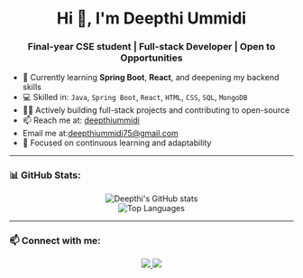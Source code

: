 <h1 align="center">Hi 👋, I'm Deepthi Ummidi</h1>
<h3 align="center">Final-year CSE student | Full-stack Developer | Open to Opportunities</h3>

- 🌱 Currently learning **Spring Boot**, **React**, and deepening my backend skills  
- 💻 Skilled in: `Java`, `Spring Boot`, `React`, `HTML`, `CSS`, `SQL`, `MongoDB`
- 👩‍💻 Actively building full-stack projects and contributing to open-source
- 📫 Reach me at: [deepthiummidi](https://www.linkedin.com/in/deepthiummidi/)
- Email me at:[deepthiummidi75@gmail.com](mailto:deepthiummidi75@gmail.com)  
- 🎯 Focused on continuous learning and adaptability

---

### 📊 GitHub Stats:
<p align="center">
  <img src="https://github-readme-stats.vercel.app/api?username=Deepthi-Ummidi&show_icons=true&theme=radical" alt="Deepthi's GitHub stats" />
  <br/>
  <img src="https://github-readme-stats.vercel.app/api/top-langs/?username=Deepthi-Ummidi&layout=compact&theme=radical" alt="Top Languages" />
</p>

---

### 📫 Connect with me:
<p align="center">
  <a href="https://www.linkedin.com/in/deepthiummidi/" target="_blank">
    <img src="https://img.shields.io/badge/LinkedIn-blue?style=flat-square&logo=linkedin" />
  </a>
  <a href="mailto:22a81a0514@svecw.edu.in" target="_blank">
    <img src="https://img.shields.io/badge/Gmail-red?style=flat-square&logo=gmail&logoColor=white" />
  </a>
</p>
